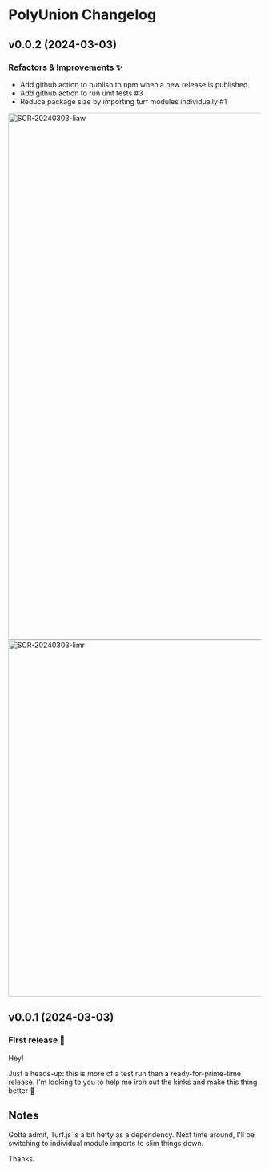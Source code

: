 <!-- markdownlint-disable MD024 -->

# PolyUnion Changelog

## v0.0.2 (2024-03-03)

### Refactors & Improvements ✨

- Add github action to publish to npm when a new release is published
- Add github action to run unit tests #3
- Reduce package size by importing turf modules individually #1

<img width="1051" alt="SCR-20240303-liaw" src="https://github.com/juanpujol/polyunion/assets/30832/9652d8c1-e6f4-41cc-95f9-d79ed31c0318">
<img width="712" alt="SCR-20240303-limr" src="https://github.com/juanpujol/polyunion/assets/30832/2a901b7b-279e-4fb3-92f8-bb8daee3d8c9">

## v0.0.1 (2024-03-03)

### First release 🚀

Hey!

Just a heads-up: this is more of a test run than a ready-for-prime-time release. I'm looking to you to help me iron out the kinks and make this thing better 🙏

## Notes

Gotta admit, Turf.js is a bit hefty as a dependency. Next time around, I'll be switching to individual module imports to slim things down.

Thanks.
